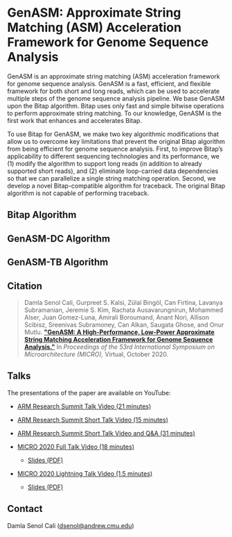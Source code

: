 # GenASM: Approximate String Matching (ASM) Acceleration Framework for Genome Sequence Analysis
GenASM is an approximate string matching (ASM) acceleration framework for genome sequence analysis. GenASM is a fast, efficient, and flexible framework for both short and long reads, which can be used to accelerate multiple steps of the genome sequence analysis pipeline. We base GenASM upon the Bitap algorithm. Bitap uses only fast and simple bitwise operations to perform approximate string matching. To our knowledge, GenASM is the first work that enhances and accelerates Bitap.

To use Bitap for GenASM, we make two key algorithmic modifications that allow us to overcome key limitations that prevent the original Bitap algorithm from being efficient for genome sequence analysis. First, to improve Bitap’s applicability to different sequencing technologies and its performance, we (1) modify the algorithm to support long reads (in addition to already supported short reads), and (2) eliminate loop-carried data dependencies so that we can parallelize a single string matching operation. Second, we develop a novel Bitap-compatible algorithm for traceback. The original Bitap algorithm is not capable of performing traceback.

## Bitap Algorithm

## GenASM-DC Algorithm

## GenASM-TB Algorithm

## Citation
>Damla Senol Cali, Gurpreet S. Kalsi, Zülal Bingöl, Can Firtina, Lavanya Subramanian, Jeremie S. Kim, Rachata Ausavarungnirun, Mohammed Alser, Juan Gomez-Luna, Amirali Boroumand, Anant Nori, Allison Scibisz, Sreenivas Subramoney, Can Alkan, Saugata Ghose, and Onur Mutlu.
[**"GenASM: A High-Performance, Low-Power Approximate String Matching Acceleration Framework for Genome Sequence Analysis."**](https://people.inf.ethz.ch/omutlu/pub/GenASM-approximate-string-matching-framework-for-genome-analysis_micro20.pdf)
In _Proceedings of the 53rd International Symposium on Microarchitecture (MICRO),_ Virtual, October 2020.

## Talks
The presentations of the paper are available on YouTube:

* [ARM Research Summit Talk Video (21 minutes)](https://www.youtube.com/watch?v=oKYqVo1UTdE)

* [ARM Research Summit Short Talk Video (15 minutes)](https://www.youtube.com/watch?v=omqCTHlnMA0)

* [ARM Research Summit Short Talk Video and Q&A (31 minutes)](https://www.youtube.com/watch?v=y1S6gtGz2bo) 

* [MICRO 2020 Full Talk Video (18 minutes)](https://www.youtube.com/watch?v=srQVqPJFqjo&t=5s)
  * [Slides (PDF)](https://people.inf.ethz.ch/omutlu/pub/GenASM-approximate-string-matching-framework-for-genome-analysis_micro20-talk.pdf)

* [MICRO 2020 Lightning Talk Video (1.5 minutes)](https://www.youtube.com/watch?v=nJs3RRnvk_k&t=2s) 
  * [Slides (PDF)](https://people.inf.ethz.ch/omutlu/pub/GenASM-approximate-string-matching-framework-for-genome-analysis_micro20-lightning-talk.pdf)

## Contact
Damla Senol Cali (dsenol@andrew.cmu.edu)
